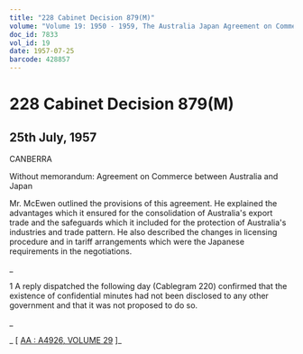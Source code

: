 ```yaml
---
title: "228 Cabinet Decision 879(M)"
volume: "Volume 19: 1950 - 1959, The Australia Japan Agreement on Commerce"
doc_id: 7833
vol_id: 19
date: 1957-07-25
barcode: 428857
---
```


# 228 Cabinet Decision 879(M)

## 25th July, 1957

CANBERRA

Without memorandum: Agreement on Commerce between Australia and Japan

Mr. McEwen outlined the provisions of this agreement. He explained the advantages which it ensured for the consolidation of Australia's export trade and the safeguards which it included for the protection of Australia's industries and trade pattern. He also described the changes in licensing procedure and in tariff arrangements which were the Japanese requirements in the negotiations.

_

1 A reply dispatched the following day (Cablegram 220) confirmed that the existence of confidential minutes had not been disclosed to any other government and that it was not proposed to do so.

_

_ [ [AA : A4926, VOLUME 29](http://www.naa.gov.au/cgi-bin/Search?O=I&Number=428857) ]_
